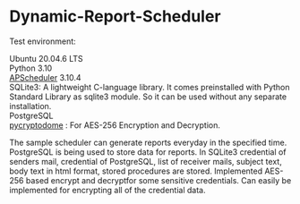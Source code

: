 # Dynamic-Report-Scheduler

Test environment:

Ubuntu 20.04.6 LTS\
Python 3.10\
[APScheduler](https://github.com/agronholm/apscheduler) 3.10.4\
SQLite3: A lightweight C-language library. It comes preinstalled with Python Standard Library as sqlite3 module. So it can be used without any separate installation.\
PostgreSQL\
[pycryptodome](https://github.com/Legrandin/pycryptodome) : For AES-256 Encryption and Decryption.

The sample scheduler can generate reports everyday in the specified time. PostgreSQL is being used to store data for reports. In SQLite3 credential of senders mail, credential of PostgreSQL,  list of receiver mails, subject text, body text in html format, stored procedures are stored. Implemented AES-256 based encrypt and decryptfor some sensitive credentials. Can easily be implemented for encrypting all of the credential data.

